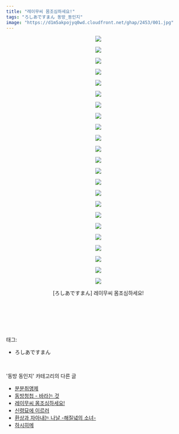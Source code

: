 ```yaml
---
title: "레이무씨 몸조심하세요!"
tags: "ろしあですまん 동방_동인지"
image: "https://d1m5akpojyq0wd.cloudfront.net/ghap/2453/001.jpg"
---
```

<div class="article">
<p style="text-align: center; clear: none; float: none;"><img src="{{ site.imgserver6 }}/ghap/2453/001.jpg"/></p>
<p style="text-align: center; clear: none; float: none;"><img src="{{ site.imgserver6 }}/ghap/2453/002.jpg"/></p>
<p style="text-align: center; clear: none; float: none;"><img src="{{ site.imgserver6 }}/ghap/2453/003.jpg"/></p>
<p style="text-align: center; clear: none; float: none;"><img src="{{ site.imgserver6 }}/ghap/2453/004.jpg"/></p>
<p style="text-align: center; clear: none; float: none;"><img src="{{ site.imgserver6 }}/ghap/2453/005.jpg"/></p>
<p style="text-align: center; clear: none; float: none;"><img src="{{ site.imgserver6 }}/ghap/2453/006.jpg"/></p>
<p style="text-align: center; clear: none; float: none;"><img src="{{ site.imgserver6 }}/ghap/2453/007.jpg"/></p>
<p style="text-align: center; clear: none; float: none;"><img src="{{ site.imgserver6 }}/ghap/2453/008.jpg"/></p>
<p style="text-align: center; clear: none; float: none;"><img src="{{ site.imgserver6 }}/ghap/2453/009.jpg"/></p>
<p style="text-align: center; clear: none; float: none;"><img src="{{ site.imgserver6 }}/ghap/2453/010.jpg"/></p>
<p style="text-align: center; clear: none; float: none;"><img src="{{ site.imgserver6 }}/ghap/2453/011.jpg"/></p>
<p style="text-align: center; clear: none; float: none;"><img src="{{ site.imgserver6 }}/ghap/2453/012.jpg"/></p>
<p style="text-align: center; clear: none; float: none;"><img src="{{ site.imgserver6 }}/ghap/2453/013.jpg"/></p>
<p style="text-align: center; clear: none; float: none;"><img src="{{ site.imgserver6 }}/ghap/2453/014.jpg"/></p>
<p style="text-align: center; clear: none; float: none;"><img src="{{ site.imgserver6 }}/ghap/2453/015.jpg"/></p>
<p style="text-align: center; clear: none; float: none;"><img src="{{ site.imgserver6 }}/ghap/2453/016.jpg"/></p>
<p style="text-align: center; clear: none; float: none;"><img src="{{ site.imgserver6 }}/ghap/2453/017.jpg"/></p>
<p style="text-align: center; clear: none; float: none;"><img src="{{ site.imgserver6 }}/ghap/2453/018.jpg"/></p>
<p style="text-align: center; clear: none; float: none;"><img src="{{ site.imgserver6 }}/ghap/2453/019.jpg"/></p>
<p style="text-align: center; clear: none; float: none;"><img src="{{ site.imgserver6 }}/ghap/2453/020.jpg"/></p>
<p style="text-align: center; clear: none; float: none;"><img src="{{ site.imgserver6 }}/ghap/2453/021.jpg"/></p>
<p style="text-align: center; clear: none; float: none;"><img src="{{ site.imgserver6 }}/ghap/2453/022.jpg"/></p>
<p style="text-align: center; clear: none; float: none;"><img src="{{ site.imgserver6 }}/ghap/2453/023.jpg"/></p>
<p style="text-align: center; clear: none; float: none;">[ろしあですまん] 레이무씨 몸조심하세요!</p>
<p style="text-align: center; clear: none; float: none;"><br/></p>
<p><br/></p>
</div><br/>
<div class="tagTrail">
<p>태그: </p>
<ul>
<li>ろしあですまん</li>
</ul>
</div><br/>
<div class="another">
<p>'동방 동인지' 카테고리의 다른 글</p>
<ul>
<li><a href="/ghap_2455">분분취앵제</a></li>
<li><a href="/ghap_2454">동방청첩 - 바라는 것</a></li>
<li><a href="/ghap_2453">레이무씨 몸조심하세요!</a></li>
<li><a href="/ghap_2452">신령묘에 이르러</a></li>
<li><a href="/ghap_2451">환상과 자아내는 나날 -해질녘의 소녀-</a></li>
<li><a href="/ghap_2450">하시히메</a></li>
</ul>
</div><br/>
<div class="cb_module cb_fluid">
<div class="cb_wrt cb_profile">
</div><!-- commentList close -->
</div><br/>

